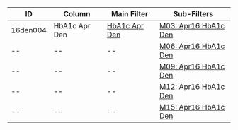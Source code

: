 ID | Column | Main Filter | Sub-Filters | 
-- | ------ | -------| -----------|
16den004| HbA1c Apr Den | [HbA1c Apr Den](https://github.com/Edward-Yao31/Salud-Y-Vida-Report/blob/master/main-filters/den/HbA1c%20Apr%20Den) | [M03: Apr16 HbA1c Den](https://github.com/Edward-Yao31/Salud-Y-Vida-Report/blob/master/sub-filters/den/M03:%20Apr16%20HbA1c%20Den)
-- | --| --|[M06: Apr16 HbA1c Den](https://github.com/Edward-Yao31/Salud-Y-Vida-Report/blob/master/sub-filters/den/M06:%20Apr16%20HbA1c%20Den)|
-- | --| --|[M09: Apr16 HbA1c Den](https://github.com/Edward-Yao31/Salud-Y-Vida-Report/blob/master/sub-filters/den/M09:%20Apr16%20HbA1c%20Den)|
-- | --| --|[M12: Apr16 HbA1c Den](https://github.com/Edward-Yao31/Salud-Y-Vida-Report/blob/master/sub-filters/den/M12:%20Apr16%20HbA1c%20Den)|
-- | --| --|[M15: Apr16 HbA1c Den](https://github.com/Edward-Yao31/Salud-Y-Vida-Report/blob/master/sub-filters/den/M15:%20Apr16%20HbA1c%20Den)|
